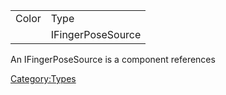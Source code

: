 |       |                   |
|-------|-------------------|
| Color | Type              |
|       | IFingerPoseSource |

An IFingerPoseSource is a component references

[Category:Types](Category:Types "wikilink")